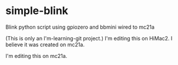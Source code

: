 # simple-blink
Blink python script using gpiozero and bbmini wired to mc21a

(This is only an I'm-learning-git project.) 
I'm editing this on HiMac2.  I believe it was created on mc21a.

I'm editing this on mc21a.  
